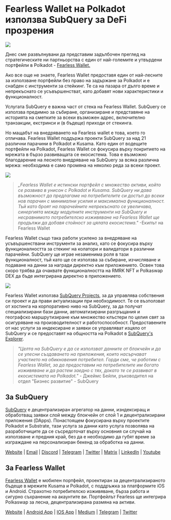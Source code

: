 # Fearless Wallet на Polkadot използва SubQuery за DeFi прозрения

![](https://miro.medium.com/max/1400/1*HcPJ-5hy6WZrLhkuL6P2BA.png)

Днес сме развълнувани да представим задълбочен преглед на стратегическите ни партньорства с един от най-големите и утвърдени портфейли в Polkadot - [Fearless Wallet.](https://fearlesswallet.io/)

Ако все още не знаете, Fearless Wallet предоставя един от най-лесните за използване портфейли без право на задържане за Polkadot и е снабден с инструменти за стейкинг. Те са на пазара от дълго време и непрекъснато се усъвършенстват, като добавят нови характеристики и функционалност.

Услугата SubQuery е важна част от стека на Fearless Wallet. SubQuery се използва предимно за събиране, организиране и представяне на историята на сметките за всеки възможен адрес, включително транзакции, екстринси и (в бъдеще) приходи от стекинга.

Но мащабът на внедряването на Fearless wallet е това, което го отличава. Fearless Wallet поддържа проекти SubQuery за над 21 различни парачини в Polkadot и Kusama. Като един от водещите портфейли на Polkadot, Fearless Wallet се фокусира върху покритието на мрежата в бързо развиващата се екосистема. Това е възможно благодарение на лесното внедряване на SubQuery за всяка различна мрежа: необходима е само промяна на няколко реда за всеки проект.

![](https://miro.medium.com/max/1400/1*5D3J7-_HC2tAP05oOlV5yw.png)

> _„Fearless Wallet е истински портфейл с множество активи, който се развива в унисон с Polkadot и Kusama. SubQuery ни дава възможност да предлагаме на потребителите си достъп до всеки нов парачин с минимални усилия и максимална функционалност. Тъй като броят на парачейните непрекъснато се увеличава, синергията между модулните инструменти на SubQuery и несравнимото потребителско изживяване на Fearless Wallet ще продължи да добавя стойност за цялата екосистема."_ -Екипът на Fearless Wallet

Fearless Wallet също така работи усилено за внедряване на усъвършенствани инструменти за анализ, като се фокусира върху функционалността за стекинг на колатори и валидатори в различни парачейни. SubQuery ще играе незаменима роля в тази функционалност, тъй като ще се използва за събиране, изчисляване и подаване на данни за награди директно към приложението. Освен това скоро трябва да очаквате функционалността на RMRK NFT и Polkaswap DEX да бъде интегрирана директно в приложението.

![](https://miro.medium.com/max/1400/1*3X7m4-m0NJ3xQ44UKZB7tw.png)

Fearless Wallet използва [SubQuery Projects](https://project.subquery.network/), за да управлява собствения си проект и да прави актуализации при необходимост. Те се възползват от хостинга на корпоративно ниво на SubQuery, за да получат специализирани бази данни, автоматизирани разгръщания и географско маршрутизиране към множество клъстери по целия свят за осигуряване на производителност и работоспособност. Предоставените от нас услуги за индексиране и заявки се управляват изцяло от SubQuery и се предоставят на общността на Polkadot в [SubQuery's Explorer](https://explorer.subquery.network/).

> _"Целта на SubQuery е да се използват данните от блокчейн и да се улесни създаването на приложения, които насърчават участието на обикновения потребител. Горди сме, че работим с Fearless Wallet, за да предоставим на потребителите им богато изживяване и да растем заедно с тях, докато те се развиват в екосистемата на Polkadot."_ - Джеймс Бейли, ръководител на отдел "Бизнес развитие" - SubQuery

## За SubQuery

[SubQuery](https://subquery.network/) е децентрализиран агрегатор на данни, изндексиращ и обработващ заявки слой между блокчейн от слой 1 и децентрализирани приложения (DApps). Понастоящем фокусирана върху проектите Polkadot и Substrate, тази услуга за данни като услуга позволява на разработчиците да се съсредоточат върху основния си случай на използване и предния край, без да е необходимо да губят време за изграждане на персонализиран бекенд за обработка на данни.

[Website](https://subquery.network/) | [Email](hello@subquery.network) | [Discord](https://discord.com/invite/78zg8aBSMG) | [Telegram](https://t.me/subquerynetwork) | [Twitter](https://twitter.com/subquerynetwork) | [Matrix](https://matrix.to/#/#subquery:matrix.org) | [LinkedIn](https://www.linkedin.com/company/subquery) | [Youtube](https://www.youtube.com/channel/UCi1a6NUUjegcLHDFLr7CqLw)

## За Fearless Wallet

[Fearless Wallet](https://fearlesswallet.io/) е мобилен портфейл, проектиран за децентрализираното бъдеще в мрежите Kusama и Polkadot, с поддръжка за платформите iOS и Android. Страхотно потребителско изживяване, бърза работа и сигурно съхранение на акаунтите ви. Портфейлът Fearless ще интегрира Polkaswap за лесна, децентрализирана размяна на активи.

[Website](https://fearlesswallet.io/) | [Android App](https://play.google.com/store/apps/details?id=jp.co.soramitsu.fearless) | [IOS App](https://apps.apple.com/us/app/fearless-wallet/id1537251089) | [Medium](https://medium.com/fearlesswallet/) | [Telegram](https://t.me/fearlesswallet) | [Twitter](https://twitter.com/FearlessWallet)
